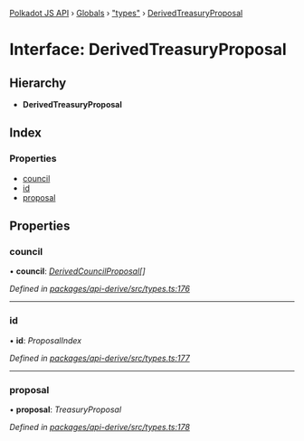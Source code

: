 [Polkadot JS API](../README.md) › [Globals](../globals.md) › ["types"](../modules/_types_.md) › [DerivedTreasuryProposal](_types_.derivedtreasuryproposal.md)

# Interface: DerivedTreasuryProposal

## Hierarchy

* **DerivedTreasuryProposal**

## Index

### Properties

* [council](_types_.derivedtreasuryproposal.md#council)
* [id](_types_.derivedtreasuryproposal.md#id)
* [proposal](_types_.derivedtreasuryproposal.md#proposal)

## Properties

###  council

• **council**: *[DerivedCouncilProposal](_types_.derivedcouncilproposal.md)[]*

*Defined in [packages/api-derive/src/types.ts:176](https://github.com/polkadot-js/api/blob/3a7059459/packages/api-derive/src/types.ts#L176)*

___

###  id

• **id**: *ProposalIndex*

*Defined in [packages/api-derive/src/types.ts:177](https://github.com/polkadot-js/api/blob/3a7059459/packages/api-derive/src/types.ts#L177)*

___

###  proposal

• **proposal**: *TreasuryProposal*

*Defined in [packages/api-derive/src/types.ts:178](https://github.com/polkadot-js/api/blob/3a7059459/packages/api-derive/src/types.ts#L178)*
